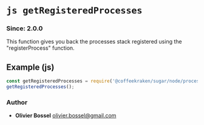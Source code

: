 


<!-- @namespace    sugar.node.process -->
<!-- @name    getRegisteredProcesses -->

# ```js getRegisteredProcesses ```
### Since: 2.0.0

This function gives you back the processes stack registered using the "registerProcess" function.



## Example (js)

```js
const getRegisteredProcesses = require('@coffeekraken/sugar/node/process/getRegisteredProcesses');
getRegisteredProcesses();
```


### Author
- **Olivier Bossel** <a href="mailto:olivier.bossel@gmail.com">olivier.bossel@gmail.com</a> 



